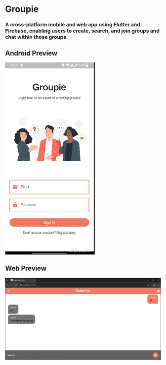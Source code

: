 # Groupie
### A cross-platform mobile and web app using Flutter and Firebase, enabling users to create, search, and join groups and chat within those groups.

## Android Preview
[![Watch the video](https://github.com/devansh-akruvala/chat_app_flutter/blob/master/screen_shot/thumbnail_mobile.png)](https://github.com/devansh-akruvala/chat_app_flutter/blob/master/screen_shot/chat_app_mobile.mp4)

## Web Preview

[![Watch the video](https://github.com/devansh-akruvala/chat_app_flutter/blob/master/screen_shot/thumbnail_web.png)](https://github.com/devansh-akruvala/chat_app_flutter/blob/master/screen_shot/chat_app_web.mp4)
